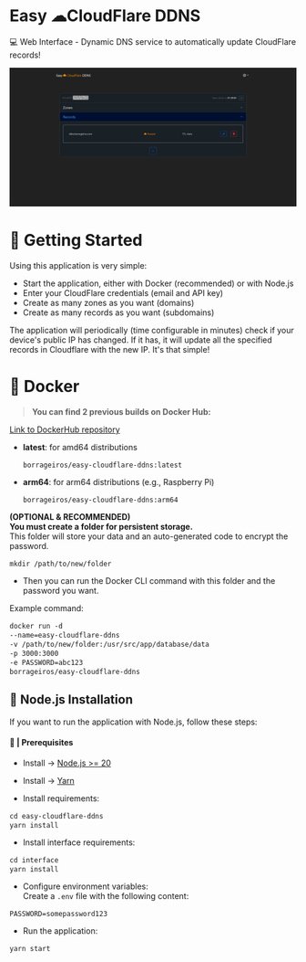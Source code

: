 # Easy ☁CloudFlare DDNS

💻 Web Interface - Dynamic DNS service to automatically update CloudFlare records! 

![screenshot](./readme/screenshot.jpg)

# 🚦 Getting Started

Using this application is very simple:  

- Start the application, either with Docker (recommended) or with Node.js
- Enter your CloudFlare credentials (email and API key)
- Create as many zones as you want (domains)
- Create as many records as you want (subdomains)

The application will periodically (time configurable in minutes) check if your device's public IP has changed. If it has, it will update all the specified records in Cloudflare with the new IP. It's that simple!

# 🐳 Docker

> **You can find 2 previous builds on Docker Hub:**  

[Link to DockerHub repository](https://hub.docker.com/repository/docker/borrageiros/easy-cloudflare-ddns/tags)

- **latest**: for amd64 distributions  
    ```
    borrageiros/easy-cloudflare-ddns:latest
    ```

- **arm64**: for arm64 distributions (e.g., Raspberry Pi)  
    ```
    borrageiros/easy-cloudflare-ddns:arm64
    ```  

**(OPTIONAL  & RECOMMENDED)  
You must create a folder for persistent storage.**  
This folder will store your data and an auto-generated code to encrypt the password.  

```
mkdir /path/to/new/folder
```

- Then you can run the Docker CLI command with this folder and the password you want.

Example command:

```
docker run -d
--name=easy-cloudflare-ddns
-v /path/to/new/folder:/usr/src/app/database/data
-p 3000:3000
-e PASSWORD=abc123
borrageiros/easy-cloudflare-ddns
```


## 📝 Node.js Installation

If you want to run the application with Node.js, follow these steps:

#### 🚧 | Prerequisites
- Install -> [Node.js >= 20](https://nodejs.org/en/download/)  
- Install -> [Yarn](https://classic.yarnpkg.com/lang/en/docs/install/#windows-stable)  

- Install requirements:  
```
cd easy-cloudflare-ddns
yarn install
```


- Install interface requirements:  
```
cd interface
yarn install
```

- Configure environment variables:  
    Create a `.env` file with the following content:
```
PASSWORD=somepassword123
```

- Run the application:  
```
yarn start
```